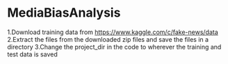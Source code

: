 # MediaBiasAnalysis
1.Download training data from https://www.kaggle.com/c/fake-news/data
2.Extract the files from the downloaded zip files and save the files in a directory
3.Change the project_dir in the code to wherever the training and test data is saved 
